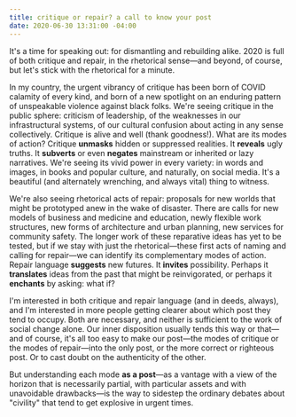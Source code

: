 ```yaml
---
title: critique or repair? a call to know your post
date: 2020-06-30 13:31:00 -04:00
---
```


It's a time for speaking out: for dismantling and rebuilding alike. 2020 is full of both critique and repair, in the rhetorical sense—and beyond, of course, but let's stick with the rhetorical for a minute. 

In my country, the urgent vibrancy of critique has been born of COVID calamity of every kind, and born of a new spotlight on an enduring pattern of unspeakable violence against black folks. We're seeing critique in the public sphere: criticism of leadership, of the weaknesses in our infrastructural systems, of our cultural confusion about acting in any sense collectively. Critique is alive and well (thank goodness!). What are its modes of action? Critique **unmasks** hidden or suppressed realities. It **reveals** ugly truths. It **subverts** or even **negates** mainstream or inherited or lazy narratives. We're seeing its vivid power in every variety: in words and images, in books and popular culture, and naturally, on social media. It's a beautiful (and alternately wrenching, and always vital) thing to witness.

We're also seeing rhetorical acts of repair: proposals for new worlds that might be prototyped anew in the wake of disaster. There are calls for new models of business and medicine and education, newly flexible work structures, new forms of architecture and urban planning, new services for community safety. The longer work of these reparative ideas has yet to be tested, but if we stay with just the rhetorical—these first acts of naming and calling for repair—we can identify its complementary modes of action. Repair language **suggests** new futures. It **invites** possibility. Perhaps it **translates** ideas from the past that might be reinvigorated, or perhaps it **enchants** by asking: what if?  

I'm interested in both critique and repair language (and in deeds, always), and I'm interested in more people getting clearer about which post they tend to occupy. Both are necessary, and neither is sufficient to the work of social change alone. Our inner disposition usually tends this way or that—and of course, it's all too easy to make our post—the modes of critique or the modes of repair—into the only post, or the more correct or righteous post. Or to cast doubt on the authenticity of the other. 

But understanding each mode **as a post**—as a vantage with a view of the horizon that is necessarily partial, with particular assets and with unavoidable drawbacks—is the way to sidestep the ordinary debates about "civility" that tend to get explosive in urgent times. 